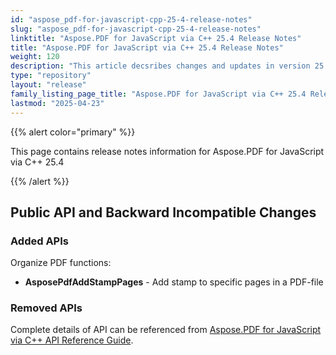 ```yaml
---
id: "aspose_pdf-for-javascript-cpp-25-4-release-notes"
slug: "aspose_pdf-for-javascript-cpp-25-4-release-notes"
linktitle: "Aspose.PDF for JavaScript via C++ 25.4 Release Notes"
title: "Aspose.PDF for JavaScript via C++ 25.4 Release Notes"
weight: 120
description: "This article decsribes changes and updates in version 25.4 of Aspose.PDF for JavaScript via C++"
type: "repository"
layout: "release"
family_listing_page_title: "Aspose.PDF for JavaScript via C++ 25.4 Release Notes"
lastmod: "2025-04-23"
---
```


{{% alert color="primary" %}}

This page contains release notes information for Aspose.PDF for JavaScript via C++ 25.4

{{% /alert %}}

## Public API and Backward Incompatible Changes

### Added APIs

Organize PDF functions:
* **AsposePdfAddStampPages** - Add stamp to specific pages in a PDF-file

### Removed APIs

Complete details of API can be referenced from [Aspose.PDF for JavaScript via C++ API Reference Guide](https://reference.aspose.com/pdf/javascript-cpp/).